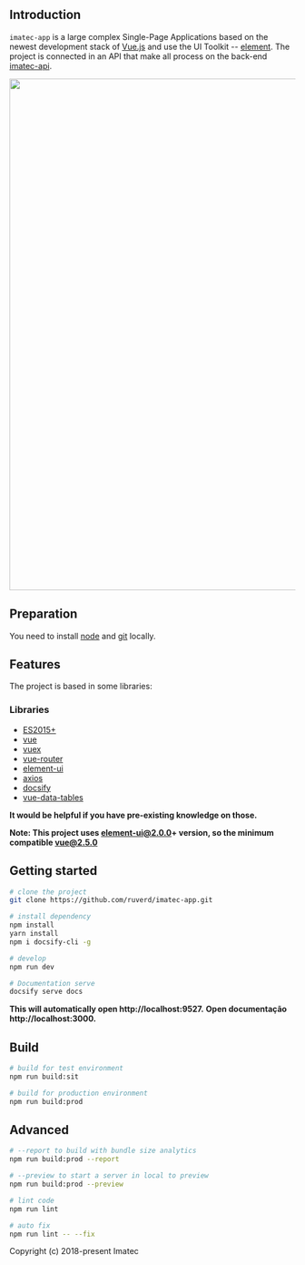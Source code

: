 ## Introduction

`imatec-app` is a large complex Single-Page Applications based on the newest development stack of [Vue.js](https://github.com/vuejs/vue) and use the UI Toolkit -- [element](https://github.com/ElemeFE/element). The project is connected in an API that make all process on the back-end [imatec-api](https://github.com/ruverd/imatec-api). 

<p align="center">
  <img width="900" src="https://wpimg.wallstcn.com/a5894c1b-f6af-456e-82df-1151da0839bf.png">
</p>

## Preparation 
You need to install [node](http://nodejs.org/) and [git](https://git-scm.com/) locally.

## Features
The project is based in some libraries:

### Libraries
 - [ES2015+](http://es6.ruanyifeng.com/)
 - [vue](https://cn.vuejs.org/index.html)
 - [vuex](https://vuex.vuejs.org/zh-cn/)
 - [vue-router](https://router.vuejs.org/zh-cn/)
 - [element-ui](https://github.com/ElemeFE/element)
 - [axios](https://github.com/axios/axios)
 - [docsify](https://docsify.js.org/#/quickstart)
 - [vue-data-tables](https://github.com/njleonzhang/vue-data-tables)

 **It would be helpful if you have pre-existing knowledge on those.**

**Note: This project uses element-ui@2.0.0+ version, so the minimum compatible vue@2.5.0**

## Getting started

```bash
# clone the project
git clone https://github.com/ruverd/imatec-app.git

# install dependency
npm install
yarn install
npm i docsify-cli -g

# develop
npm run dev

# Documentation serve
docsify serve docs
```

**This will automatically open http://localhost:9527.**
**Open documentação http://localhost:3000.**

## Build
```bash
# build for test environment
npm run build:sit

# build for production environment
npm run build:prod
```

## Advanced
```bash
# --report to build with bundle size analytics
npm run build:prod --report

# --preview to start a server in local to preview
npm run build:prod --preview

# lint code
npm run lint

# auto fix
npm run lint -- --fix
```

Copyright (c) 2018-present Imatec
